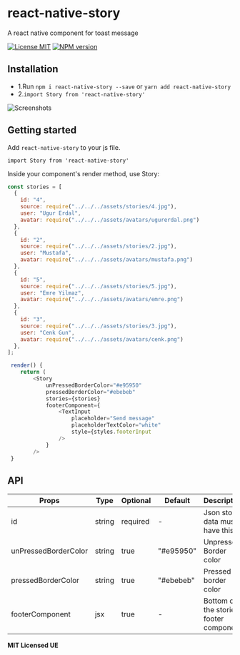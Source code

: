 # react-native-story

A react native component for toast message

[![License MIT](http://img.shields.io/badge/license-MIT-orange.svg?style=flat)](https://raw.githubusercontent.com/ue/react-native-story/master/LICENSE)
[ ![NPM version](http://img.shields.io/npm/v/react-native-story.svg?style=flat)](https://www.npmjs.com/package/react-native-story)

## Installation

- 1.Run `npm i react-native-story --save` or `yarn add react-native-story`
- 2.`import Story from 'react-native-story'`

![Screenshots](https://media.giphy.com/media/f9RH5B7kYeFvQFhRq7/giphy.gif)

## Getting started

Add `react-native-story` to your js file.

`import Story from 'react-native-story'`

Inside your component's render method, use Story:

```javascript
const stories = [
  {
    id: "4",
    source: require("../../../assets/stories/4.jpg"),
    user: "Ugur Erdal",
    avatar: require("../../../assets/avatars/ugurerdal.png")
  },
  {
    id: "2",
    source: require("../../../assets/stories/2.jpg"),
    user: "Mustafa",
    avatar: require("../../../assets/avatars/mustafa.png")
  },
  {
    id: "5",
    source: require("../../../assets/stories/5.jpg"),
    user: "Emre Yilmaz",
    avatar: require("../../../assets/avatars/emre.png")
  },
  {
    id: "3",
    source: require("../../../assets/stories/3.jpg"),
    user: "Cenk Gun",
    avatar: require("../../../assets/avatars/cenk.png")
  },
];

 render() {
	return (
		<Story
			unPressedBorderColor="#e95950"
			pressedBorderColor="#ebebeb"
			stories={stories}
			footerComponent={
				<TextInput
					placeholder="Send message"
					placeholderTextColor="white"
					style={styles.footerInput
				/>
			}
		/>
 }

```

## API

| Props                | Type   | Optional | Default   | Description                            |
| -------------------- | ------ | -------- | --------- | -------------------------------------- |
| id                   | string | required | -         | Json story data must have this         |
| unPressedBorderColor | string | true     | "#e95950" | Unpressed Border color                 |
| pressedBorderColor   | string | true     | "#ebebeb" | Pressed border color                   |
| footerComponent      | jsx    | true     | -         | Bottom of the stories footer component |

**MIT Licensed UE**

